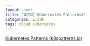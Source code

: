 ```yaml
---
layout: post
title: "读书之《Kubernates Patterns》"
categories: 云计算
tags: cloud kubernetes 
---
```


[Kubernetes Patterns (k8spatterns.io)](https://k8spatterns.io/)